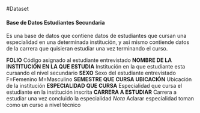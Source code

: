 #Dataset
#### Base de Datos Estudiantes Secundaria
Es una base de datos que contiene datos de estudiantes que cursan una especialidad en una determinada institución, y asi mismo contiende datos de la carrera que quisieran estudiar una vez terminando el curso.

**FOLIO**
Código asignado al estudiante entrevistado
**NOMBRE DE LA INSTITUCIÓN EN LA QUE ESTUDIA**
Institución en la que estudiante esta cursando el nivel secundario
**SEXO**
Sexo del estudiante entrevistado F=Femenino M=Masculino
**SEMESTRE QUE CURSA**
**UBICACIÓN**
Ubicación de la institución
**ESPECIALIDAD QUE CURSA**
Especialidad que cursa el estudiante en la institución inscrita
**CARRERA A ESTUDIAR**
Carrera a estudiar una vez concluido la especialidad
*Nota*
Aclarar especialidad toman como un curso a nivel técnico

 
